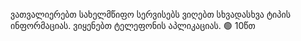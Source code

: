 ვათვალიერებთ სახელმწიფო სერვისებს ვიღებთ სხვადასხვა ტიპის ინფორმაციას. ვიყენებთ ტელეფონის აპლიკაციას. 🟢 10წთ
